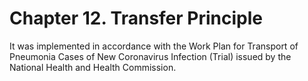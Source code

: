 # Chapter 12. Transfer Principle

It was implemented in accordance with the Work Plan for Transport of Pneumonia Cases of New Coronavirus Infection (Trial) issued by the National Health and Health Commission.

